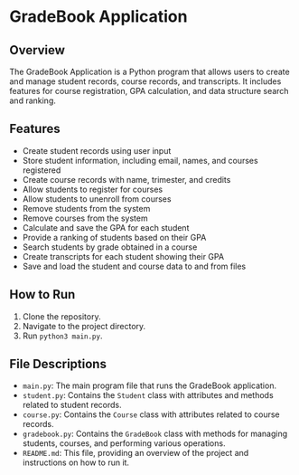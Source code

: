# GradeBook Application

## Overview

The GradeBook Application is a Python program that allows users to create and manage student records, course records, and transcripts. It includes features for course registration, GPA calculation, and data structure search and ranking.

## Features

- Create student records using user input
- Store student information, including email, names, and courses registered
- Create course records with name, trimester, and credits
- Allow students to register for courses
- Allow students to unenroll from courses
- Remove students from the system
- Remove courses from the system
- Calculate and save the GPA for each student
- Provide a ranking of students based on their GPA
- Search students by grade obtained in a course
- Create transcripts for each student showing their GPA
- Save and load the student and course data to and from files

## How to Run

1. Clone the repository.
2. Navigate to the project directory.
3. Run `python3 main.py`.

## File Descriptions

- `main.py`: The main program file that runs the GradeBook application.
- `student.py`: Contains the `Student` class with attributes and methods related to student records.
- `course.py`: Contains the `Course` class with attributes related to course records.
- `gradebook.py`: Contains the `GradeBook` class with methods for managing students, courses, and performing various operations.
- `README.md`: This file, providing an overview of the project and instructions on how to run it.
